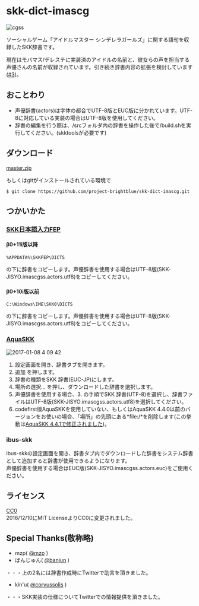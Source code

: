 # skk-dict-imascg

![cgss](https://cloud.githubusercontent.com/assets/5173607/21075603/97e3999e-bf59-11e6-9db2-f3816c3b898f.png)

ソーシャルゲーム「アイドルマスター シンデレラガールズ」に関する語句を収録したSKK辞書です。

現在はモバマス/デレステに実装済のアイドルの名前と、彼女らの声を担当する声優さんの名前が収録されています。引き続き辞書内容の拡張を検討しています([#3](https://github.com/project-brightblue/skk-dict-imascg/issues/3))。  

## おことわり
* 声優辞書(actors)は字体の都合でUTF-8版とEUC版に分かれています。UTF-8に対応している実装の場合はUTF-8版を使用してください。
* 辞書の編集を行う際は、/srcフォルダ内の辞書を操作した後で/build.shを実行してください。(skktoolsが必要です)

## ダウンロード
[master.zip](https://github.com/project-brightblue/skk-dict-imascg/archive/master.zip)

もしくはgitがインストールされている環境で

```
$ git clone https://github.com/project-brightblue/skk-dict-imascg.git
```

## つかいかた
### [SKK日本語入力FEP](http://coexe.web.fc2.com/programs.html)
#### β0+11i版以降
```
%APPDATA%\SKKFEP\DICTS
```
の下に辞書をコピーします。声優辞書を使用する場合はUTF-8版(SKK-JISYO.imascgss.actors.utf8)をコピーしてください。

#### β0+10i版以前
```
C:\Windows\IME\SKK0\DICTS
```
の下に辞書をコピーします。声優辞書を使用する場合はUTF-8版(SKK-JISYO.imascgss.actors.utf8)をコピーしてください。

### [AquaSKK](https://github.com/codefirst/aquaskk)
![2017-01-08 4 09 42](https://cloud.githubusercontent.com/assets/5173607/21744443/28e1fc28-d559-11e6-92cc-8a173416bdf0.png)

1. 設定画面を開き、辞書タブを開きます。
2. 追加 を押します。
3. 辞書の種類をSKK 辞書(EUC-JP)にします。
4. 場所の選択... を押し、ダウンロードした辞書を選択します。
5. 声優辞書を使用する場合、3. の手順でSKK 辞書(UTF-8)を選択し、辞書ファイルはUTF-8版(SKK-JISYO.imascgss.actors.utf8)を選択してください。
6. codefirst版AquaSKKを使用していない、もしくはAquaSKK 4.4.0以前のバージョンをお使いの場合、「場所」の先頭にある*file:/*を削除します(この挙動は[AquaSKK 4.4.1で修正されました](https://github.com/codefirst/aquaskk/issues/55))。

### ibus-skk
ibus-skkの設定画面を開き、辞書タブ内でダウンロードした辞書をシステム辞書として追加すると辞書が使用できるようになります。  
声優辞書を使用する場合はEUC版(SKK-JISYO.imascgss.actors.euc)をご使用ください。

## ライセンス
[CC0](https://creativecommons.org/publicdomain/zero/1.0/deed)  
2016/12/10にMIT LicenseよりCC0に変更されました。

## Special Thanks(敬称略)
* mzp( [@mzp](https://twitter.com/mzp) )
* ばんじゅん( [@banjun](https://twitter.com/banjun) )

・・・上の2名には辞書作成時にTwitterで助言を頂きました。

* kin'u( [@corvussolis](https://twitter.com/corvussolis) )

・・・SKK実装の仕様についてTwitterでの情報提供を頂きました。
